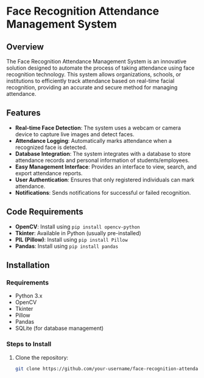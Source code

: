 # Face Recognition Attendance Management System

## Overview

The Face Recognition Attendance Management System is an innovative solution designed to automate the process of taking attendance using face recognition technology. This system allows organizations, schools, or institutions to efficiently track attendance based on real-time facial recognition, providing an accurate and secure method for managing attendance.

## Features

- **Real-time Face Detection**: The system uses a webcam or camera device to capture live images and detect faces.
- **Attendance Logging**: Automatically marks attendance when a recognized face is detected.
- **Database Integration**: The system integrates with a database to store attendance records and personal information of students/employees.
- **Easy Management Interface**: Provides an interface to view, search, and export attendance reports.
- **User Authentication**: Ensures that only registered individuals can mark attendance.
- **Notifications**: Sends notifications for successful or failed recognition.

## Code Requirements

- **OpenCV**: Install using `pip install opencv-python`
- **Tkinter**: Available in Python (usually pre-installed)
- **PIL (Pillow)**: Install using `pip install Pillow`
- **Pandas**: Install using `pip install pandas`

## Installation

### Requirements
- Python 3.x
- OpenCV
- Tkinter
- Pillow
- Pandas
- SQLite (for database management)

### Steps to Install

1. Clone the repository:
   ```bash
   git clone https://github.com/your-username/face-recognition-attendance.git
